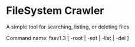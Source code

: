 # FileSystem Crawler
A simple tool for searching, listing, or deleting files

Command name: fssv1.3 [ -root | -ext | -list | -del ] 

